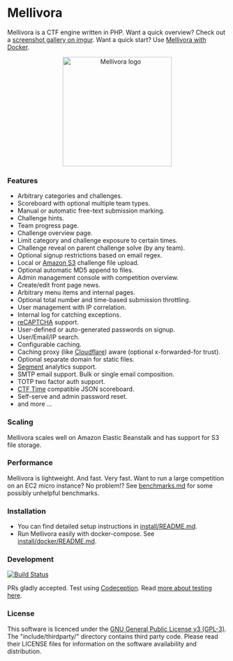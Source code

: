 Mellivora
=========

Mellivora is a CTF engine written in PHP. Want a quick overview? Check out a [screenshot gallery on imgur](https://imgur.com/user/mellivora/posts). Want a quick start? Use [Mellivora with Docker](install/docker/README.md).

<p align="center">
  <img src="https://cdn.rawgit.com/Nakiami/mellivora/e1a47ff10ab55e67d8cf6bda001491d5c7867fc8/htdocs/img/mellivora.svg" width="250" alt="Mellivora logo"/>
</p>

### Features
- Arbitrary categories and challenges.
- Scoreboard with optional multiple team types.
- Manual or automatic free-text submission marking.
- Challenge hints.
- Team progress page.
- Challenge overview page.
- Limit category and challenge exposure to certain times.
- Challenge reveal on parent challenge solve (by any team).
- Optional signup restrictions based on email regex.
- Local or [Amazon S3](https://aws.amazon.com/s3/) challenge file upload.
- Optional automatic MD5 append to files.
- Admin management console with competition overview.
- Create/edit front page news.
- Arbitrary menu items and internal pages.
- Optional total number and time-based submission throttling.
- User management with IP correlation.
- Internal log for catching exceptions.
- [reCAPTCHA](https://www.google.com/recaptcha/) support.
- User-defined or auto-generated passwords on signup.
- User/Email/IP search.
- Configurable caching.
- Caching proxy (like [Cloudflare](https://www.cloudflare.com/)) aware (optional x-forwarded-for trust).
- Optional separate domain for static files.
- [Segment](https://segment.com/) analytics support.
- SMTP email support. Bulk or single email composition.
- TOTP two factor auth support.
- [CTF Time](https://ctftime.org/) compatible JSON scoreboard.
- Self-serve and admin password reset.
- and more ...

### Scaling
Mellivora scales well on Amazon Elastic Beanstalk and has support for S3 file storage.

### Performance
Mellivora is lightweight. And fast. Very fast. Want to run a large competition on an EC2 micro instance? No problem!? See [benchmarks.md](benchmarks.md) for some possibly unhelpful benchmarks.

### Installation
 * You can find detailed setup instructions in [install/README.md](install/README.md).
 * Run Mellivora easily with docker-compose. See [install/docker/README.md](install/docker/README.md).

### Development
[![Build Status](https://travis-ci.org/Nakiami/mellivora.svg?branch=master)](https://travis-ci.org/Nakiami/mellivora)

PRs gladly accepted. Test using [Codeception](http://codeception.com/). Read [more about testing here](tests/README.md).

### License
This software is licenced under the [GNU General Public License v3 (GPL-3)](http://www.tldrlegal.com/license/gnu-general-public-license-v3-%28gpl-3%29). The "include/thirdparty/" directory contains third party code. Please read their LICENSE files for information on the software availability and distribution.
